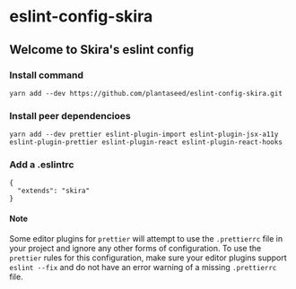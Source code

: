 # eslint-config-skira

## Welcome to Skira's eslint config

### Install command

`yarn add --dev https://github.com/plantaseed/eslint-config-skira.git`

### Install peer dependencioes

`yarn add --dev prettier eslint-plugin-import eslint-plugin-jsx-a11y eslint-plugin-prettier eslint-plugin-react eslint-plugin-react-hooks`

### Add a .eslintrc
```
{
  "extends": "skira"
}
```

#### Note
Some editor plugins for `prettier` will attempt to use the `.prettierrc` file in your project and ignore any other forms of configuration. To use the `prettier` rules for this configuration, make sure your editor plugins support `eslint --fix` and do not have an error warning of a missing `.prettierrc` file.
